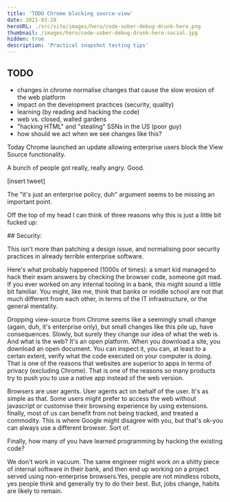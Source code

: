 ```yaml
---
title: 'TODO Chrome blocking source-view'
date: 2021-03-28
heroURL: ./src/site/images/hero/code-sober-debug-drunk-hero.png
thumbnail: /images/hero/code-sober-debug-drunk-hero-social.jpg
hidden: true
description: 'Practical snapshot testing tips'
---
```


## TODO

-   changes in chrome normalise changes that cause the slow erosion of the web platform
-   impact on the development practices (security, quality)
-   learning (by reading and hacking the code)
-   web vs. closed, walled gardens
-   "hacking HTML" and "stealing" SSNs in the US (poor guy)
-   how should we act when we see changes like this?

Today Chrome launched an update allowing enterprise users block the View Source functionality.

A bunch of people got really, really angry. Good.

[insert tweet]

The "it's just an enterprise policy, duh" argument seems to be missing an important point.

Off the top of my head I can think of three reasons why this is just a little bit fucked up:

\## Security:

This isn't more than patching a design issue, and normalising poor security practices in already terrible enterprise software.

Here's what probably happened (1000s of times): a smart kid managed to hack their exam answers by checking the browser code, someone got mad. If you ever worked on any internal tooling in a bank, this might sound a little bit familiar. You might, like me, think that banks or middle school are not that much different from each other, in terms of the IT infrastructure, or the general mentality.

Dropping view-source from Chrome seems like a seemingly small change (again, duh, it's enterprise only), but small changes like this pile up, have consequences. Slowly, but surely they change our idea of what the web is. And what is the web? It's an open platform. When you download a site, you download an open document. You can inspect it, you can, at least to a certan extent, verify what the code executed on your computer is doing. That is one of the reasons that websites are superior to apps in terms of privacy (excluding Chrome). That is one of the reasons so many products try to push you to use a native app instead of the web version.

Browsers are user agents. User agents act on behalf of the user. It's as simple as that. Some users might prefer to access the web without javascript or customise their browsing experience by using extensions. finally, most of us can benefit from not being tracked, and treated a commodity. This is where Google might disagree with you, but that's ok-you can always use a different browser. Sort of.

Finally, how many of you have learned programming by hacking the existing code?

We don't work in vacuum. The same engineer might work on a shitty piece of internal software in their bank, and then end up working on a project served using non-enterprise browsers.Yes, people are not mindless robots, yes people think and generally try to do their best. But, jobs change, habits are likely to remain.
